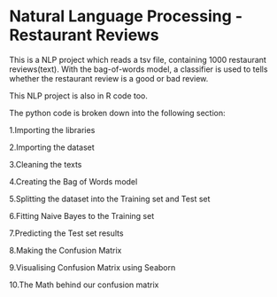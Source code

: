 # Natural Language Processing - Restaurant Reviews 

This is a NLP project which reads a tsv file, containing 1000 restaurant reviews(text). With the bag-of-words model, a classifier is used to tells whether the restaurant review is a good or bad review.

This NLP project is also in R code too. 

The python code is broken down into the following section:

1.Importing the libraries

2.Importing the dataset

3.Cleaning the texts

4.Creating the Bag of Words model

5.Splitting the dataset into the Training set and Test set
 
6.Fitting Naive Bayes to the Training set

7.Predicting the Test set results

8.Making the Confusion Matrix

9.Visualising Confusion Matrix using Seaborn

10.The Math behind our confusion matrix 




